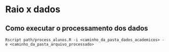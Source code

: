 # Raio x dados

## Como executar o processamento dos dados

```
Rscript path/process_alunos.R -i <caminho_da_pasta_dados_academicos> -e <caminho_da_pasta_arquivo_processado>
```